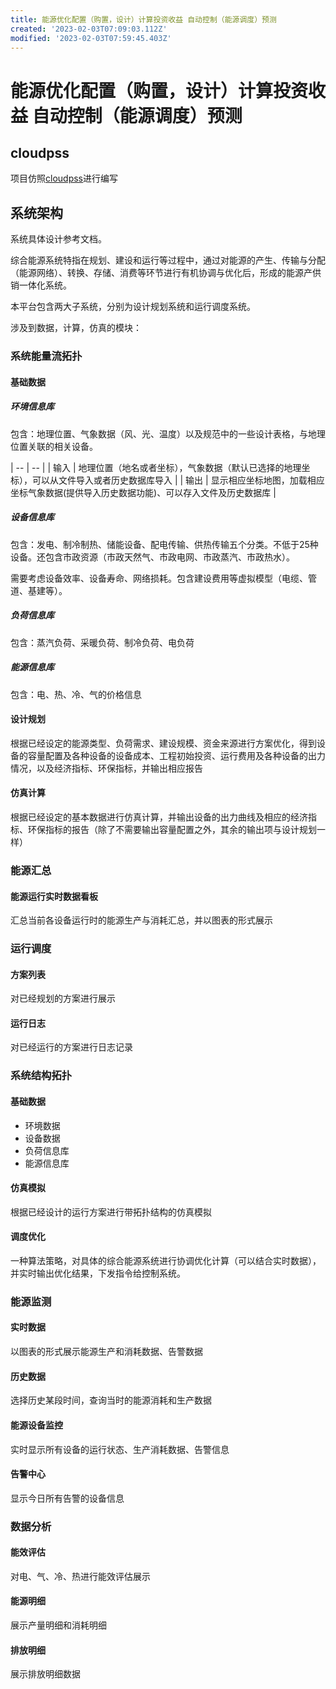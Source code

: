 ```yaml
---
title: 能源优化配置（购置，设计）计算投资收益 自动控制（能源调度）预测
created: '2023-02-03T07:09:03.112Z'
modified: '2023-02-03T07:59:45.403Z'
---
```


# 能源优化配置（购置，设计）计算投资收益 自动控制（能源调度）预测

## cloudpss

项目仿照[cloudpss](https://cloudpss.net/)进行编写

## 系统架构

系统具体设计参考文档。

综合能源系统特指在规划、建设和运行等过程中，通过对能源的产生、传输与分配（能源网络）、转换、存储、消费等环节进行有机协调与优化后，形成的能源产供销一体化系统。

本平台包含两大子系统，分别为设计规划系统和运行调度系统。

涉及到数据，计算，仿真的模块：

### 系统能量流拓扑

#### 基础数据

##### 环境信息库

包含：地理位置、气象数据（风、光、温度）以及规范中的一些设计表格，与地理位置关联的相关设备。


| -- | -- |
|  输入  |  地理位置（地名或者坐标），气象数据（默认已选择的地理坐标），可以从文件导入或者历史数据库导入 |
|  输出  |  显示相应坐标地图，加载相应坐标气象数据(提供导入历史数据功能)、可以存入文件及历史数据库  |

##### 设备信息库

包含：发电、制冷制热、储能设备、配电传输、供热传输五个分类。不低于25种设备。还包含市政资源（市政天然气、市政电网、市政蒸汽、市政热水）。

需要考虑设备效率、设备寿命、网络损耗。包含建设费用等虚拟模型（电缆、管道、基建等）。

##### 负荷信息库

包含：蒸汽负荷、采暖负荷、制冷负荷、电负荷

##### 能源信息库

包含：电、热、冷、气的价格信息

#### 设计规划

根据已经设定的能源类型、负荷需求、建设规模、资金来源进行方案优化，得到设备的容量配置及各种设备的设备成本、工程初始投资、运行费用及各种设备的出力情况，以及经济指标、环保指标，并输出相应报告

#### 仿真计算

根据已经设定的基本数据进行仿真计算，并输出设备的出力曲线及相应的经济指标、环保指标的报告（除了不需要输出容量配置之外，其余的输出项与设计规划一样）

### 能源汇总

#### 能源运行实时数据看板

汇总当前各设备运行时的能源生产与消耗汇总，并以图表的形式展示

### 运行调度

#### 方案列表

对已经规划的方案进行展示

#### 运行日志

对已经运行的方案进行日志记录

### 系统结构拓扑

#### 基础数据

- 环境数据
- 设备数据
- 负荷信息库
- 能源信息库

#### 仿真模拟

根据已经设计的运行方案进行带拓扑结构的仿真模拟

#### 调度优化

一种算法策略，对具体的综合能源系统进行协调优化计算（可以结合实时数据），并实时输出优化结果，下发指令给控制系统。

### 能源监测

#### 实时数据

以图表的形式展示能源生产和消耗数据、告警数据

#### 历史数据

选择历史某段时间，查询当时的能源消耗和生产数据

#### 能源设备监控

实时显示所有设备的运行状态、生产消耗数据、告警信息

#### 告警中心

显示今日所有告警的设备信息

### 数据分析

#### 能效评估

对电、气、冷、热进行能效评估展示

#### 能源明细

展示产量明细和消耗明细

#### 排放明细

展示排放明细数据

